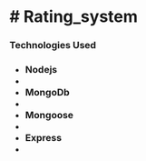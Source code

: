 <h1># Rating_system</h1>

<h3>Technologies Used <h3/> 
  <ul> 
   <li>  Nodejs<li/>
   <li> MongoDb<li/>
   <li> Mongoose<li/> 
   <li>Express<li/>
   </ul>
